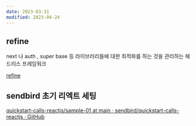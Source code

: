 ```yaml
---
date: 2023-03-31
modified: 2023-04-24
---
```


## refine

next 나 auth , super base 등 라이브러리들에 대한 최적화를 하는 것을
관리하는 헤드리스 프레임워크

[refine](refine.dev)

## sendbird 초기 리엑트 세팅

[quickstart-calls-reactjs/sample-01 at main · sendbird/quickstart-calls-reactjs · GitHub](https://github.com/sendbird/quickstart-calls-reactjs/tree/main/sample-01)

